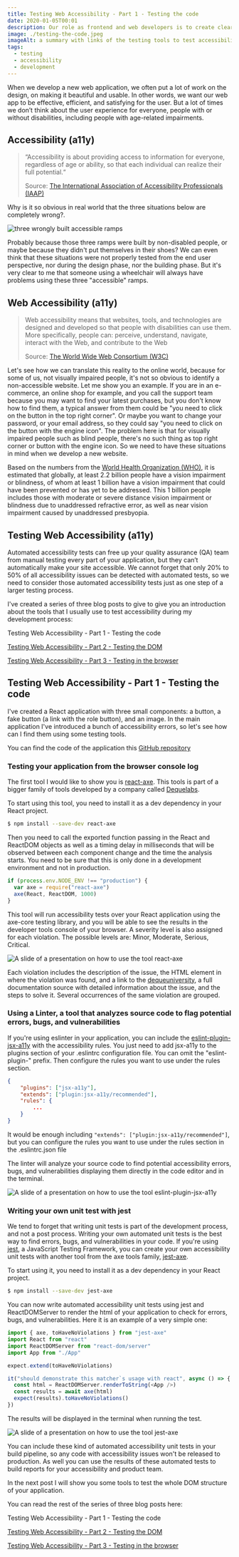 ```yaml
---
title: Testing Web Accessibility - Part 1 - Testing the code
date: 2020-01-05T00:01
description: Our role as frontend and web developers is to create clear interfaces to make people understand and care about data, independently of their disabilities or impairments, so the only way to be sure that the websites we develop are fully accessible is to test our code.
image: ./testing-the-code.jpeg
imageAlt: a summary with links of the testing tools to test accessibility during the development process explained in the blog post
tags:
  - testing
  - accessibility
  - development
---
```


When we develop a new web application, we often put a lot of work on the design, on making it beautiful and usable.
In other words, we want our web app to be effective, efficient, and satisfying for the user.
But a lot of times we don’t think about the user experience for everyone, people with or without disabilities, including people with age-related impairments.

## Accessibility (a11y)

> “Accessibility is about providing access to information for everyone, regardless of age or ability, so that each individual can realize their full potential.“
>
> Source: [The International Association of Accessibility Professionals (IAAP)](https://www.accessibilityassociation.org/content.asp?contentid=1)

Why is it so obvious in real world that the three situations below are completely wrong?.

![three wrongly built accessible ramps](../../assets/blog/wrong-a11y.jpeg)

Probably because those three ramps were built by non-disabled people, or maybe because they didn't put themselves in their shoes?
We can even think that these situations were not properly tested from the end user perspective, nor during the design phase, nor the building phase.
But it's very clear to me that someone using a wheelchair will always have problems using these three "accessible" ramps.

## Web Accessibility (a11y)

> Web accessibility means that websites, tools, and technologies are designed and developed so that people with disabilities can use them.
> More specifically, people can: perceive, understand, navigate, interact with the Web, and contribute to the Web
>
> Source: [The World Wide Web Consortium (W3C)](https://www.w3.org/WAI/fundamentals/accessibility-intro/)

Let's see how we can translate this reality to the online world, because for some of us, not visually impaired people, it's not so obvious to identify a non-accessible website.
Let me show you an example. If you are in an e-commerce, an online shop for example, and you call the support team because you may want to find your latest purchases,
but you don't know how to find them, a typical answer from them could be "you need to click on the button in the top right corner".
Or maybe you want to change your password, or your email address, so they could say "you need to click on the button with the engine icon".
The problem here is that for visually impaired people such as blind people, there's no such thing as top right corner or button with the engine icon.
So we need to have these situations in mind when we develop a new website.

Based on the numbers from the [World Health Organization (WHO)](https://www.who.int/news-room/fact-sheets/detail/blindness-and-visual-impairment), it is estimated that globally, at least 2.2 billion people have a vision impairment or blindness, of whom at least 1 billion have a vision impairment that could have been prevented or has yet to be addressed.
This 1 billion people includes those with moderate or severe distance vision impairment or blindness due to unaddressed refractive error, as well as near vision impairment caused by unaddressed presbyopia.

## Testing Web Accessibility (a11y)

Automated accessibility tests can free up your quality assurance (QA) team from manual testing every part of your application, but they can’t automatically make your site accessible.
We cannot forget that only 20% to 50% of all accessibility issues can be detected with automated tests, so we need to consider those automated accessibility tests just as one step of a larger testing process.

I've created a series of three blog posts to give to give you an introduction about the tools that I usually use to test accessibility during my development process:

Testing Web Accessibility - Part 1 - Testing the code

[Testing Web Accessibility - Part 2 - Testing the DOM](/testing-web-accessibility-part-2)

[Testing Web Accessibility - Part 3 - Testing in the browser](/testing-web-accessibility-part-3)

## Testing Web Accessibility - Part 1 - Testing the code

I've created a React application with three small components: a button, a fake button (a link with the role button), and an image.
In the main application I've introduced a bunch of accessibility errors, so let's see how can I find them using some testing tools.

You can find the code of the application this [GitHub repository](https://github.com/bolonio/testing-web-a11y)

### Testing your application from the browser console log

The first tool I would like to show you is [react-axe](https://github.com/dequelabs/react-axe). This tools is part of a bigger family of tools developed by a company called [Dequelabs](https://www.deque.com/axe/).

To start using this tool, you need to install it as a dev dependency in your React project.

```bash
$ npm install --save-dev react-axe
```

Then you need to call the exported function passing in the React and ReactDOM objects as well as a timing delay in milliseconds that will be observed between each component change and the time the analysis starts.
You need to be sure that this is only done in a development environment and not in production.

```js:title=IconAccessibility.js
if (process.env.NODE_ENV !== "production") {
  var axe = require("react-axe")
  axe(React, ReactDOM, 1000)
}
```

This tool will run accessibility tests over your React application using the axe-core testing library, and you will be able to see the results in the developer tools console of your browser.
A severity level is also assigned for each violation. The possible levels are: Minor, Moderate, Serious, Critical.

![A slide of a presentation on how to use the tool react-axe](../../assets/blog/react-axe.jpeg)

Each violation includes the description of the issue, the HTML element in where the violation was found, and a link to the [dequeuniversity](https://dequeuniversity.com/), a full documentation source with detailed information about the issue, and the steps to solve it.
Several occurrences of the same violation are grouped.

### Using a Linter, a tool that analyzes source code to flag potential errors, bugs, and vulnerabilities

If you're using eslinter in your application, you can include the [eslint-plugin-jsx-a11y](https://github.com/evcohen/eslint-plugin-jsx-a11y) with the accessibility rules.
You just need to add jsx-a11y to the plugins section of your .eslintrc configuration file. You can omit the "eslint-plugin-" prefix. Then configure the rules you want to use under the rules section.

```json:title=.eslintrc.json
{
    "plugins": ["jsx-a11y"],
    "extends": ["plugin:jsx-a11y/recommended"],
    "rules": {
        ...
    }
}
```

It would be enough including `"extends": ["plugin:jsx-a11y/recommended"]`, but you can configure the rules you want to use under the rules section in the .eslintrc.json file

The linter will analyze your source code to find potential accessibility errors, bugs, and vulnerabilities displaying them directly in the code editor and in the terminal.

![A slide of a presentation on how to use the tool eslint-plugin-jsx-a11y](../../assets/blog/eslint-plugin-jsx-a11y.jpeg)

### Writing your own unit test with jest

We tend to forget that writing unit tests is part of the development process, and not a post process.
Writing your own automated unit tests is the best way to find errors, bugs, and vulnerabilities in your code.
If you're using [jest](https://jestjs.io/), a JavaScript Testing Framework, you can create your own accessibility unit tests with another tool from the axe tools family, [jest-axe](https://github.com/nickcolley/jest-axe).

To start using it, you need to install it as a dev dependency in your React project.

```bash
$ npm install --save-dev jest-axe
```

You can now write automated accessibility unit tests using jest and ReactDOMServer to render the html of your application to check for errors, bugs, and vulnerabilities.
Here it is an example of a very simple one:

```js:title=App.test.js
import { axe, toHaveNoViolations } from "jest-axe"
import React from "react"
import ReactDOMServer from "react-dom/server"
import App from "./App"

expect.extend(toHaveNoViolations)

it("should demonstrate this matcher`s usage with react", async () => {
  const html = ReactDOMServer.renderToString(<App />)
  const results = await axe(html)
  expect(results).toHaveNoViolations()
})
```

The results will be displayed in the terminal when running the test.

![A slide of a presentation on how to use the tool jest-axe](../../assets/blog/jest-axe.jpeg)

You can include these kind of automated accessibility unit tests in your build pipeline, so any code with accessibility issues won't be released to production.
As well you can use the results of these automated tests to build reports for your accessibility and product team.

In the next post I will show you some tools to test the whole DOM structure of your application.

You can read the rest of the series of three blog posts here:

Testing Web Accessibility - Part 1 - Testing the code

[Testing Web Accessibility - Part 2 - Testing the DOM](/testing-web-accessibility-part-2)

[Testing Web Accessibility - Part 3 - Testing in the browser](/testing-web-accessibility-part-3)
